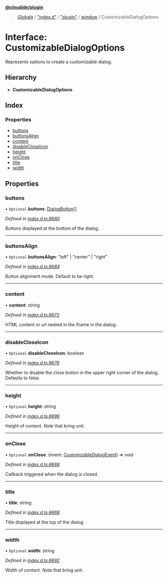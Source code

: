 **[@cloudide/plugin](../README.md)**

> [Globals](../README.md) / ["index.d"](../modules/_index_d_.md) / ["plugin"](../modules/_index_d_._plugin_.md) / [window](../modules/_index_d_._plugin_.window.md) / CustomizableDialogOptions

# Interface: CustomizableDialogOptions

Represents options to create a customizable dialog.

## Hierarchy

* **CustomizableDialogOptions**

## Index

### Properties

* [buttons](_index_d_._plugin_.window.customizabledialogoptions.md#buttons)
* [buttonsAlign](_index_d_._plugin_.window.customizabledialogoptions.md#buttonsalign)
* [content](_index_d_._plugin_.window.customizabledialogoptions.md#content)
* [disableCloseIcon](_index_d_._plugin_.window.customizabledialogoptions.md#disablecloseicon)
* [height](_index_d_._plugin_.window.customizabledialogoptions.md#height)
* [onClose](_index_d_._plugin_.window.customizabledialogoptions.md#onclose)
* [title](_index_d_._plugin_.window.customizabledialogoptions.md#title)
* [width](_index_d_._plugin_.window.customizabledialogoptions.md#width)

## Properties

### buttons

• `Optional` **buttons**: [DialogButton](_index_d_._plugin_.window.dialogbutton.md)[]

*Defined in [index.d.ts:8680](https://github.com/shuyaqian/cloudide-plugin-api/blob/6d83fa1/index.d.ts#L8680)*

Buttons displayed at the bottom of the dialog.

___

### buttonsAlign

• `Optional` **buttonsAlign**: \"left\" \| \"center\" \| \"right\"

*Defined in [index.d.ts:8684](https://github.com/shuyaqian/cloudide-plugin-api/blob/6d83fa1/index.d.ts#L8684)*

Button alignment mode. Default to be right.

___

### content

•  **content**: string

*Defined in [index.d.ts:8672](https://github.com/shuyaqian/cloudide-plugin-api/blob/6d83fa1/index.d.ts#L8672)*

HTML content or url nested in the iframe in the dialog.

___

### disableCloseIcon

• `Optional` **disableCloseIcon**: boolean

*Defined in [index.d.ts:8676](https://github.com/shuyaqian/cloudide-plugin-api/blob/6d83fa1/index.d.ts#L8676)*

Whether to disable the close button in the upper right corner of the dialog. Defaults to false.

___

### height

• `Optional` **height**: string

*Defined in [index.d.ts:8696](https://github.com/shuyaqian/cloudide-plugin-api/blob/6d83fa1/index.d.ts#L8696)*

Height of content. *Note* that bring unit.

___

### onClose

• `Optional` **onClose**: (event: [CustomizableDialogEvent](_index_d_._plugin_.window.customizabledialogevent.md)) => void

*Defined in [index.d.ts:8688](https://github.com/shuyaqian/cloudide-plugin-api/blob/6d83fa1/index.d.ts#L8688)*

Callback triggered when the dialog is closed.

___

### title

•  **title**: string

*Defined in [index.d.ts:8668](https://github.com/shuyaqian/cloudide-plugin-api/blob/6d83fa1/index.d.ts#L8668)*

Title displayed at the top of the dialog.

___

### width

• `Optional` **width**: string

*Defined in [index.d.ts:8692](https://github.com/shuyaqian/cloudide-plugin-api/blob/6d83fa1/index.d.ts#L8692)*

Width of content. *Note* that bring unit.
